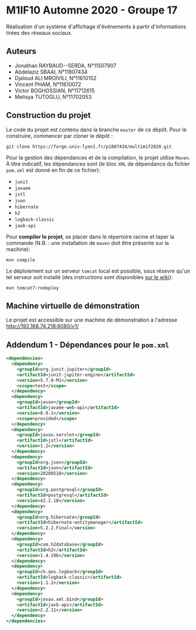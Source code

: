 # M1IF10 Automne 2020 - Groupe 17

Réalisation  d'un système d'affichage d'événements à partir d'informations tirées des réseaux sociaux.

## Auteurs

- Jonathan RAYBAUD--SERDA, N°11507907
- Abdelaziz SBAAI, N°11807434
- Djaloud ALI MROIVILI, N°11610152
- Vincent PHAM, N°11610072
- Victor BOGHOSSIAN, N°11712615
- Melisya TUTOGLU, N°11702053

## Construction du projet

Le code du projet est contenu dans la branche `master` de ce dépôt. Pour le construire, commencer par cloner le dépôt :

```shell
git clone https://forge.univ-lyon1.fr/p1807434/multimif2020.git
```

Pour la gestion des dépendances et de la compilation, le projet utilise `Maven`. À titre indicatif, les dépendances sont (le bloc `XML` de dépendance du fichier `pom.xml` est donné en fin de ce fichier):
- `junit`
- `javaee`
- `jstl`
- `json`
- `hibernate`
- `h2`
- `logback-classic`
- `jaxb-api`

Pour **compiler le projet**, se placer dans le répertoire racine et taper la commande (N.B. : une installation de `maven` doit être présente sur la machine):

```shell
mvn compile
```

Le déploiement sur un serveur `tomcat` local est possible, sous résevre qu'un tel serveur soit installé (des instructions sont disponibles [sur le wiki](../wikis/tutos/tomcatLocal)):

```shell
mvn tomcat7:redeploy
```

## Machine virtuelle de démonstration

Le projet est accessible sur une machine de démonstration à l'adresse http://192.168.74.218:8080/v1/

## Addendum 1 - Dépendances pour le `pom.xml`

```xml
<dependencies>
  <dependency>
    <groupId>org.junit.jupiter</groupId>
    <artifactId>junit-jupiter-engine</artifactId>
    <version>5.7.0-M1</version>
    <scope>test</scope>
  </dependency>
  <dependency>
    <groupId>javax</groupId>
    <artifactId>javaee-web-api</artifactId>
    <version>8.0.1</version>
    <scope>provided</scope>
  </dependency>
  <dependency>
    <groupId>javax.servlet</groupId>
    <artifactId>jstl</artifactId>
    <version>1.2</version>
  </dependency>
  <dependency>
    <groupId>org.json</groupId>
    <artifactId>json</artifactId>
    <version>20200518</version>
  </dependency>
  <dependency>
    <groupId>org.postgresql</groupId>
    <artifactId>postgresql</artifactId>
    <version>42.2.18</version>
  </dependency>
  <dependency>
    <groupId>org.hibernate</groupId>
    <artifactId>hibernate-entitymanager</artifactId>
    <version>5.2.2.Final</version>
  </dependency>
  <dependency>
    <groupId>com.h2database</groupId>
    <artifactId>h2</artifactId>
    <version>1.4.196</version>
  </dependency>
  <dependency>
    <groupId>ch.qos.logback</groupId>
    <artifactId>logback-classic</artifactId>
    <version>1.1.2</version>
  </dependency>
  <dependency>
    <groupId>javax.xml.bind</groupId>
    <artifactId>jaxb-api</artifactId>
    <version>2.2.11</version>
  </dependency>
</dependencies>
```